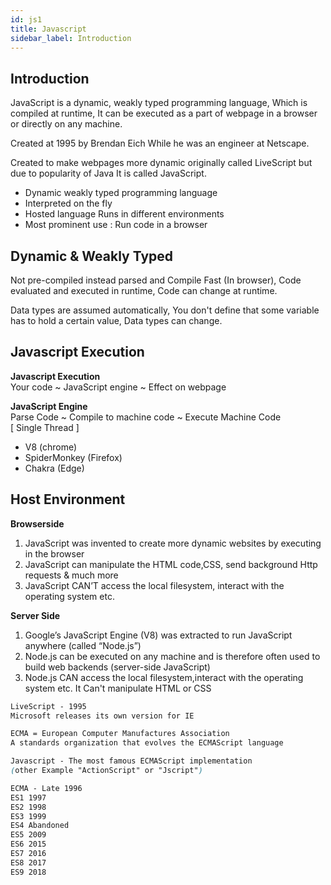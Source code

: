 ```yaml
---
id: js1
title: Javascript
sidebar_label: Introduction
---
```


## Introduction

JavaScript is a dynamic, weakly typed programming language, Which is compiled at runtime, It can be executed as a part of webpage in a browser or directly on any machine.

Created at 1995 by Brendan Eich While he was an engineer at Netscape.

Created to make webpages more dynamic originally called LiveScript but due to popularity of Java It is called JavaScript.

- Dynamic weakly typed programming language
- Interpreted on the fly
- Hosted language Runs in different environments
- Most prominent use : Run code in a browser

## Dynamic & Weakly Typed

Not pre-compiled instead parsed and Compile Fast (In browser), Code evaluated and executed in runtime, Code can change at runtime.

Data types are assumed automatically, You don't define that some variable has to hold a certain value, Data types can change.

## Javascript Execution

**Javascript Execution**<br/>Your code ~ JavaScript engine ~ Effect on webpage

**JavaScript Engine** <br/>Parse Code ~ Compile to machine code ~ Execute Machine Code <br/>[ Single Thread ]

- V8 (chrome)
- SpiderMonkey (Firefox)
- Chakra (Edge)

## Host Environment

**Browserside**

1. JavaScript was invented to create more dynamic websites by executing in the browser
2. JavaScript can manipulate the HTML code,CSS, send background Http requests & much more
3. JavaScript CAN’T access the local filesystem, interact with the operating system etc.

**Server Side**

1. Google’s JavaScript Engine (V8) was extracted to run JavaScript anywhere (called “Node.js”)
2. Node.js can be executed on any machine and is therefore often used to build web backends (server-side JavaScript)
3. Node.js CAN access the local filesystem,interact with the operating system etc. It Can't manipulate HTML or CSS

```css title="History of Javascript"
LiveScript - 1995
Microsoft releases its own version for IE

ECMA = European Computer Manufactures Association
A standards organization that evolves the ECMAScript language

Javascript - The most famous ECMAScript implementation
(other Example "ActionScript" or "Jscript")

ECMA - Late 1996
ES1 1997
ES2 1998
ES3 1999
ES4 Abandoned
ES5 2009
ES6 2015
ES7 2016
ES8 2017
ES9 2018
```
